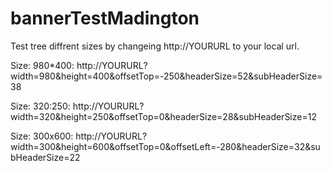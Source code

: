 # bannerTestMadington

Test tree diffrent sizes by changeing http://YOURURL to your local url.

Size: 980*400:
http://YOURURL?width=980&height=400&offsetTop=-250&headerSize=52&subHeaderSize=38

Size: 320:250:
http://YOURURL?width=320&height=250&offsetTop=0&headerSize=28&subHeaderSize=12

Size: 300x600:
http://YOURURL?width=300&height=600&offsetTop=0&offsetLeft=-280&headerSize=32&subHeaderSize=22
